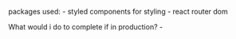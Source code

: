 packages used:
    - styled components for styling
    - react router dom


What would i do to complete if in production?
    - 